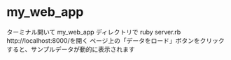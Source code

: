 # my_web_app

ターミナル開いて my_web_app ディレクトリで ruby server.rb
http://localhost:8000/を開く
ページ上の「データをロード」ボタンをクリックすると、サンプルデータが動的に表示されます
